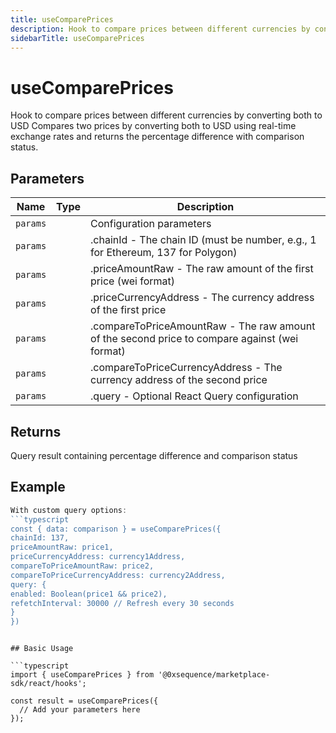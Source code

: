```yaml
---
title: useComparePrices
description: Hook to compare prices between different currencies by converting both to USD Compares two prices by converting both to USD using real-time exchange rates and returns the percentage difference with comparison status.
sidebarTitle: useComparePrices
---
```


# useComparePrices

Hook to compare prices between different currencies by converting both to USD Compares two prices by converting both to USD using real-time exchange rates and returns the percentage difference with comparison status.

## Parameters

| Name | Type | Description |
|------|------|-------------|
| `params` |  | Configuration parameters |
| `params` |  | .chainId - The chain ID (must be number, e.g., 1 for Ethereum, 137 for Polygon) |
| `params` |  | .priceAmountRaw - The raw amount of the first price (wei format) |
| `params` |  | .priceCurrencyAddress - The currency address of the first price |
| `params` |  | .compareToPriceAmountRaw - The raw amount of the second price to compare against (wei format) |
| `params` |  | .compareToPriceCurrencyAddress - The currency address of the second price |
| `params` |  | .query - Optional React Query configuration |

## Returns

Query result containing percentage difference and comparison status

## Example

```typescript
With custom query options:
```typescript
const { data: comparison } = useComparePrices({
chainId: 137,
priceAmountRaw: price1,
priceCurrencyAddress: currency1Address,
compareToPriceAmountRaw: price2,
compareToPriceCurrencyAddress: currency2Address,
query: {
enabled: Boolean(price1 && price2),
refetchInterval: 30000 // Refresh every 30 seconds
}
})
```
```

## Basic Usage

```typescript
import { useComparePrices } from '@0xsequence/marketplace-sdk/react/hooks';

const result = useComparePrices({
  // Add your parameters here
});
```

